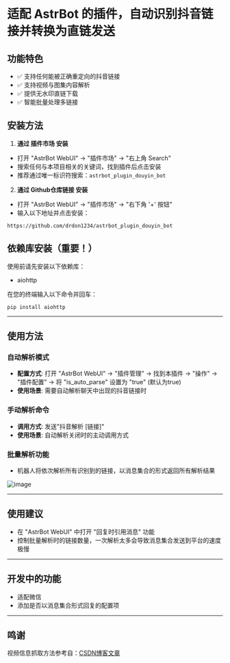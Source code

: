 # 适配 AstrBot 的插件，自动识别抖音链接并转换为直链发送

## 功能特色
- ✅ 支持任何能被正确重定向的抖音链接
- ✅ 支持视频与图集内容解析
- ✅ 提供无水印直链下载
- ✅ 智能批量处理多链接

## 安装方法

1. **通过 插件市场 安装**  
- 打开 "AstrBot WebUI" -> "插件市场" -> "右上角 Search"  
- 搜索任何与本项目相关的关键词，找到插件后点击安装
- 推荐通过唯一标识符搜索：```astrbot_plugin_douyin_bot```

2. **通过 Github仓库链接 安装**  
- 打开 "AstrBot WebUI" -> "插件市场" -> "右下角 '+' 按钮"  
- 输入以下地址并点击安装：
```
https://github.com/drdon1234/astrbot_plugin_douyin_bot
```

## 依赖库安装（重要！）

使用前请先安装以下依赖库：
- aiohttp
  
在您的终端输入以下命令并回车：
```
pip install aiohttp
```

---
## 使用方法

### 自动解析模式
- **配置方式**: 打开 "AstrBot WebUI" -> "插件管理" -> 找到本插件 -> "操作" -> "插件配置" -> 将 "is_auto_parse" 设置为 "true" (默认为true)
- **使用场景**: 需要自动解析聊天中出现的抖音链接时

### 手动解析命令
- **调用方式**: 发送"抖音解析 [链接]"
- **使用场景**: 自动解析关闭时的主动调用方式

### 批量解析功能
- 机器人将依次解析所有识别到的链接，以消息集合的形式返回所有解析结果

![image](https://github.com/user-attachments/assets/f457a749-aed2-435c-9fcd-ca656e426846)

---
## 使用建议
- 在 "AstrBot WebUI" 中打开 "回复时引用消息" 功能
- 控制批量解析时的链接数量，一次解析太多会导致消息集合发送到平台的速度极慢
  
---
## 开发中的功能

- 适配微信
- 添加是否以消息集合形式回复的配置项

---
## 鸣谢

视频信息抓取方法参考自：[CSDN博客文章](https://blog.csdn.net/qq_53153535/article/details/141297614)
